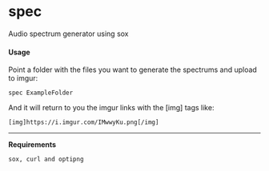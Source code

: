 # spec
Audio spectrum generator using sox 

#### Usage

Point a folder with the files you want to generate the spectrums and upload to imgur:

`spec ExampleFolder`

And it will return to you the imgur links with the [img] tags like:

`[img]https://i.imgur.com/IMwwyKu.png[/img]`

---

**Requirements**
```
sox, curl and optipng
```
